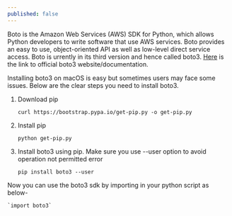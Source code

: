 ```yaml
---
published: false
---
```

Boto is the Amazon Web Services (AWS) SDK for Python, which allows Python developers to write software that use AWS services. Boto provides an easy to use, object-oriented API as well as low-level direct service access. Boto is urrently in its third version and hence called boto3. [Here](https://boto3.readthedocs.io/en/latest/) is the link to official boto3 website/documentation.

Installing boto3 on macOS is easy but sometimes users may face some issues. Below are the clear steps you need to install boto3.


1. Download pip

    `curl https://bootstrap.pypa.io/get-pip.py -o get-pip.py`
    
2. Install pip

    `python get-pip.py`
    
3. Install boto3 using pip. Make sure you use --user option to avoid operation not permitted error

    `pip install boto3 --user`
    
    
Now you can use the boto3 sdk by importing in your python script as below-

    `import boto3`